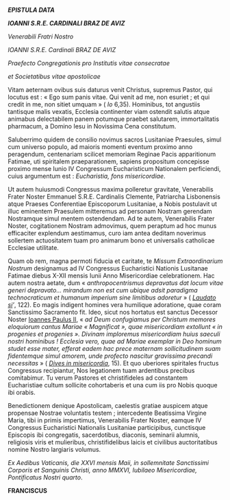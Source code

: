 ***EPISTULA DATA***

***IOANNI S.R.E. CARDINALI BRAZ DE AVIZ***

*Venerabili Fratri Nostro*

*IOANNI S.R.E. Cardinali BRAZ DE AVIZ*

*Praefecto Congregationis pro Institutis vitae consecratae*

*et Societatibus vitae apostolicae*

Vitam aeternam ovibus suis daturus venit Christus, supremus Pastor, qui locutus est : « Ego sum panis vitae. Qui venit ad me, non esuriet ; et qui credit in me, non sitiet umquam » ( *Io* 6,35). Hominibus, tot angustiis tantisque malis vexatis, Ecclesia continenter viam ostendit salutis atque animabus delectabilem panem potumque praebet salutarem, immortalitatis pharmacum, a Domino Iesu in Novissima Cena constitutum.

Saluberrimo quidem de consilio novimus sacros Lusitaniae Praesules, simul cum universo populo, ad maioris momenti eventum proximo anno peragendum, centenariam scilicet memoriam Reginae Pacis apparitionum Fatimae, uti spiritalem praeparationem, sapiens propositum concepisse proximo mense Iunio IV Congressum Eucharisticum Nationalem perficiendi, cuius argumentum est : *Eucharistia, fons misericordiae*.

Ut autem huiusmodi Congressus maxima polleretur gravitate, Venerabilis Frater Noster Emmanuel S.R.E. Cardinalis Clemente, Patriarcha Lisbonensis atque Praeses Conferentiae Episcoporum Lusitaniae, a Nobis postulavit ut illuc eminentem Praesulem mitteremus ad personam Nostram gerendam Nostramque simul mentem ostendendam. Ad te autem, Venerabilis Frater Noster, cogitationem Nostram admovimus, quem peraptum ad hoc munus efficaciter explendum aestimamus, curo iam antea deditam noverimus sollertem actuositatem tuam pro animarum bono et universalis catholicae Ecclesiae utilitate.

Quam ob rem, magna permoti fiducia et caritate, te *Missum Extraordinarium Nostrum* designamus ad IV Congressus Eucharistici Nationis Lusitanae Fatimae diebus X-XII mensis Iunii Anno Misericordiae celebrationem. Hac autem nostra aetate, dum « *anthropocentrismus depravatus dat locum vitae generi depravato... mirandum non est cum ubique adsit paradigma technocraticum et humanum imperium sine limitibus adoretur* » ( *[Laudato si](http://w2.vatican.va/content/francesco/la/encyclicals/documents/papa-francesco_20150524_enciclica-laudato-si.html)’*, 122). Eo magis indigent homines vera humilique adoratione, quae coram Sanctissimo Sacramento fit. Ideo, sicut nos hortatus est sanctus Decessor Noster [Ioannes Paulus II](http://www.vatican.va/latin/popes_latin/latin_hf_jpii.html), « *ad Deum confugiamus per Christum memores eloquiorum cantus Mariae « Magnificat », quae misericordiam extollunt « in progenies et progenies ». Divinam imploremus misericordiam huius saeculi nostri hominibus ! Ecclesia vero, quae ad Mariae exemplar in Deo hominum studet esse mater, efferat eadem hac prece maternam sollicitudinem suam fidentemque simul amorem, unde profecto nascitur gravissima precandi necessitas* » ( *[Dives in misericordia](http://w2.vatican.va/content/john-paul-ii/la/encyclicals/documents/hf_jp-ii_enc_30111980_dives-in-misericordia.html)*, 15). Et quo uberiores spiritales fructus Congressus recipiantur, Nos legationem tuam ardentibus precibus comitabimur. Tu verum Pastores et christifideles ad constantem Eucharistiae cultum sollicite cohortaberis et una cum iis pro Nobis quoque ibi orabis.

Benedictionem denique Apostolicam, caelestis gratiae auspicem atque propensae Nostrae voluntatis testem ; intercedente Beatissima Virgine Maria, tibi in primis impertimus, Venerabilis Frater Noster, eamque IV Congressus Eucharistici Nationalis Lusitaniae participibus, cunctisque Episcopis ibi congregatis, sacerdotibus, diaconis, seminarii alumnis, religiosis viris et mulieribus, christifidelibus laicis et civilibus auctoritatibus nomine Nostro largiaris volumus.

*Ex Aedibus Vaticanis, die XXVI mensis Maii, in sollemnitate Sanctissimi Corporis et Sanguinis Christi, anno MMXVI, Iubilaeo Misericordiae, Pontificatus Nostri quarto*.

**FRANCISCUS**